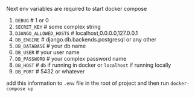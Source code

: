 Next env variables are required to start docker compose  
1. `DEBUG` # 1 or 0
2. `SECRET_KEY`  # some complex string
3. `DJANGO_ALLOWED_HOSTS` # localhost,0.0.0.0,127.0.0.1
4. `DB_ENGINE` # django.db.backends.postgresql or any other
5. `DB_DATABASE` # your db name
6. `DB_USER` # your user name
7. `DB_PASSWORD` # your complex password name
8. `DB_HOST` # `db` if running in docker or `localhost` if running locally 
9. `DB_PORT`  # 5432 or whatever

add this information to `.env` file in the root of project and then run
`docker-compose up`